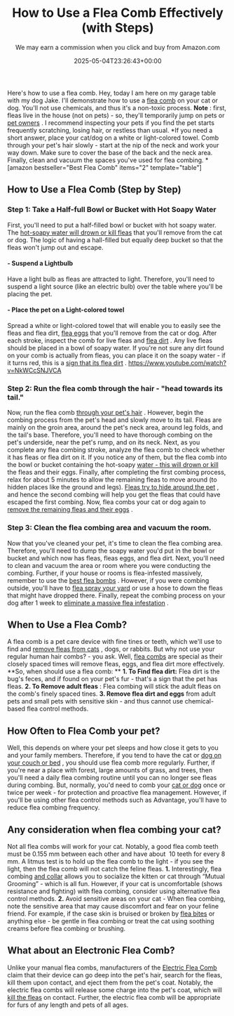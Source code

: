 ﻿---
author: We may earn a commission when you click and buy from Amazon.com
layout: post
title: How to Use a Flea Comb Effectively (with Steps)
date: '2025-05-04T23:26:43+00:00'
categories:
- Fleas
- Guide
tags: []
slug: /how-to-use-a-flea-comb/
lastmod: 2025-05-07T12:21:28+03:00
---

Here's how to use a flea comb. Hey, today I am here on my garage table with my dog Jake. I'll demonstrate how to use a
[flea comb](https://pestpolicy.com/best-flea-comb-for-cats/)
on your cat or dog. You'll not use chemicals, and thus it's a non-toxic process.
**Note**
: first, fleas live in the house (not on pets) - so, they'll temporarily jump on pets or
[pet owners](https://pestpolicy.com/can-humans-carry-fleas-from-one-home-to-another/)
. I recommend inspecting your pets if you find the pet starts frequently scratching, losing hair, or restless than usual.
*If you need a short answer, place your cat/dog on a white or light-colored towel. Comb through your pet's hair slowly - start at the nip of the neck and work your way down. Make sure to cover the base of the back and the neck area. Finally, clean and vacuum the spaces you've used for flea combing. *
[amazon bestseller="Best Flea Comb" items="2" template="table"]
## How to Use a Flea Comb (Step by Step)
### Step 1: Take a Half-full Bowl or Bucket with Hot Soapy Water
First, you'll need to put a half-filled bowl or bucket with hot soapy water. The
[hot-soapy water will drown or kill fleas](https://pestpolicy.com/does-the-dryer-kill-fleas/)
that you'll remove from the cat or dog. The logic of having a hall-filled but equally deep bucket so that the fleas won't jump out and escape.
#### - Suspend a Lightbulb
Have a light bulb as fleas are attracted to light. Therefore, you'll need to suspend a light source (like an electric bulb) over the table where you'll be placing the pet.
#### - Place the pet on a Light-colored towel
Spread a white or light-colored towel that will enable you to easily see the fleas and flea dirt,
[flea eggs](https://pestpolicy.com/what-do-flea-eggs-look-like/)
that you'll remove from the cat or dog.
After each stroke, inspect the comb for live fleas and
[flea dirt](https://pestpolicy.com/what-is-flea-dirt/)
. Any live fleas should be placed in a bowl of soapy water. If you're not sure any dirt found on your comb is actually from fleas, you can place it on the soapy water - if it turns red, this is a
[sign that its flea dirt](https://pestpolicy.com/how-to-tell-if-you-have-fleas/)
.
https://www.youtube.com/watch?v=NkWCcSNJVCA
### Step 2: Run the flea comb through the hair - "head towards its tail."
Now, run the flea comb
[through your pet's hair](https://pestpolicy.com/best-shark-vacuum-for-pet-hair/)
. However, begin the combing process from the pet's head and slowly move to its tail.
Fleas are mainly on the groin area, around the pet's neck area, around leg folds, and the tail's base. Therefore, you'll need to have thorough combing on the pet's underside, near the pet's rump, and on its neck.
Next, as you complete any flea combing stroke, analyze the flea comb to check whether it has fleas or flea dirt on it. If you notice any of them, but the flea comb into the bowl or bucket containing the hot-soapy
[water - this will drown or kill](https://pestpolicy.com/do-water-purification-tablets-kill-viruses/)
the fleas and their eggs.
Finally, after completing the first combing process, relax for about 5 minutes to allow the remaining fleas to move around (to hidden places like the ground and legs).
[Fleas try to hide around the pet](https://pestpolicy.com/where-do-fleas-live/)
, and hence the second combing will help you get the fleas that could have escaped the first combing. Now, flea combs your cat or dog again to
[remove the remaining fleas and their eggs](https://pestpolicy.com/how-to-get-rid-of-flea-eggs-on-cats/)
.
### Step 3: Clean the flea combing area and vacuum the room.
Now that you've cleaned your pet, it's time to clean the flea combing area. Therefore, you'll need to dump the soapy water you'd put in the bowl or bucket and which now has fleas, fleas eggs, and flea dirt.
Next, you'll need to clean and vacuum the area or room where you were conducting the combing. Further, if your house or rooms is flea-infested massively, remember to use the
[best flea bombs](https://pestpolicy.com/best-fogger-for-fleas/)
.
However, if you were combing outside, you'll have to
[flea spray your yard](https://pestpolicy.com/best-flea-spray-for-yard/)
or use a hose to down the fleas that might have dropped there. Finally, repeat the combing process on your dog after 1 week to
[eliminate a massive flea infestation](https://pestpolicy.com/can-dog-fleas-transfer-to-humans/)
.
## When to Use a Flea Comb?
A flea comb is a pet care device with fine tines or teeth, which we'll use to find and
[remove fleas from cats](https://pestpolicy.com/best-flea-treatment-for-cats/)
, dogs, or rabbits. But why not use your regular human hair combs? - you ask. Well,
[flea combs](https://pestpolicy.com/best-flea-combs-for-dogs/)
are special as their closely spaced times will remove fleas, eggs, and flea dirt more effectively.
**So, when should use a flea comb: **
**1. To Find flea dirt:**
Flea dirt is the bug's feces, and if found on your pet's fur - that's a sign that the pet has fleas.
**2. To Remove adult fleas**
: Flea combing will stick the adult fleas on the comb's finely spaced tines.
**3. Remove flea dirt and eggs**
from adult pets and small pets with sensitive skin - and thus cannot use chemical-based flea control methods.
## How Often to Flea Comb your pet?
Well, this depends on where your pet sleeps and how close it gets to you and your family members. Therefore, if you tend to have the cat or
[dog on your couch or bed](https://pestpolicy.com/best-dog-beds/)
, you should use flea comb more regularly.
Further, if you're near a place with forest, large amounts of grass, and trees, then you'll need a daily flea combing routine until you can no longer see fleas during combing.
But, normally, you'd need to comb your
[cat or dog](https://pestpolicy.com/what-is-blep-in-pets-cats-and-dogs/)
once or twice per week - for protection and proactive flea management. However, if you'll be using other flea control methods such as Advantage, you'll have to reduce flea combing frequency.
## Any consideration when flea combing your cat?
Not all flea combs will work for your cat. Notably, a good flea comb teeth must be 0.155 mm between each other and have about  10 teeth for every 8 mm. A litmus test is to hold up the flea comb to the light - if you see the light, then the flea comb will not catch the feline fleas.
**1.**
Interestingly, flea combing
[and collar](https://pestpolicy.com/best-flea-collar-for-cats/)
allows you to socialize the kitten or cat through “Mutual Grooming” - which is all fun. However, if your cat is uncomfortable (shows resistance and fighting) with flea combing, consider using alternative flea control methods.
**2.**
Avoid sensitive areas on your cat - When flea combing, note the sensitive area that may cause discomfort and fear on your feline friend. For example, if the case skin is bruised or broken by
[flea bites](https://pestpolicy.com/do-fleas-bite-humans/)
or anything else - be gentle in flea combing or treat the cat using soothing creams before flea combing or brushing.
## What about an Electronic Flea Comb?
Unlike your manual flea combs, manufacturers of the
[Electric Flea Comb](https://pestpolicy.com/best-electronic-flea-comb/)
claim that their device can go deep into the pet's hair, search for the fleas, kill them upon contact, and eject them from the pet's coat.
Notably, the electric flea combs will release some charge into the pet's coat, which will
[kill the fleas](https://pestpolicy.com/how-to-kill-fleas-on-dogs-naturally-safe-and-fast/)
on contact. Further, the electric flea comb will be appropriate for furs of any length and pets of all ages.